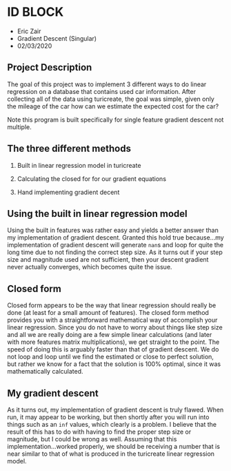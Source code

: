# ID BLOCK

- Eric Zair
- Gradient Descent (Singular)
- 02/03/2020

## Project Description

The goal of this project was to implement 3 different ways to do linear regression on a database that contains used car information. After collecting all of the data using turicreate, the goal was simple, given only the mileage of the car how can we estimate the expected cost for the car?

Note this program is built specifically for single feature gradient descent not multiple.

## The three different methods

1. Built in linear regression model in turicreate

2. Calculating the closed for for our gradient equations

3. Hand implementing gradient decent

## Using the built in linear regression model

Using the built in features was rather easy and yields a better answer than my implementation of gradient descent. Granted this hold true because...my implementation of gradient descent will generate `nan`s and loop for quite the long time due to not finding the correct step size. As it turns out if your step size and magnitude used are not sufficient, then your descent gradient never actually converges, which becomes quite the issue.

## Closed form

Closed form appears to be the way that linear regression should really be done (at least for a small amount of features). The closed form method provides you with a straightforward mathematical way of accomplish your linear regression. Since you do not have to worry about things like step size and all we are really doing are a few simple linear calculations (and later with more features matrix multiplications), we get straight to the point. The speed of doing this is arguably faster than that of gradient descent. We do not loop and loop until we find the estimated or close to perfect solution, but rather we know for a fact that the solution is 100% optimal, since it was mathematically calculated.

## My gradient descent

As it turns out, my implementation of gradient descent is truly flawed. When run, it may appear to be working, but then shortly after you will run into things such as an `inf` values, which clearly is a problem. I believe that the result of this has to do with having to find the proper step size or magnitude, but I could be wrong as well. Assuming that this implementation...worked properly, we should be receiving a number that is near similar to that of what is produced in the turicreate linear regression model.
